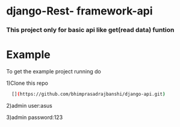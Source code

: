 # django-Rest- framework-api
<h3>This project only for basic api like get(read data) funtion</h3>

# Example
<p>To get the example project running do</p>
<p>1)Clone this repo</p>

```bash
  [](https://github.com/bhimprasadrajbanshi/django-api.git)
```

<p>2)admin user:asus</p>
<p>3)admin password:123</p>


